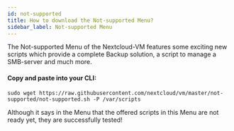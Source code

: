 ```yaml
---
id: not-supported
title: How to download the Not-supported Menu?
sidebar_label: Not-supported Menu
---
```


The Not-supported Menu of the Nextcloud-VM features some exciting new scripts which provide a complete Backup solution, a script to manage a SMB-server and much more.

#### Copy and paste into your CLI:
`sudo wget https://raw.githubusercontent.com/nextcloud/vm/master/not-supported/not-supported.sh -P /var/scripts`

Although it says in the Menu that the offered scripts in this Menu are not ready yet, they are successfully tested!